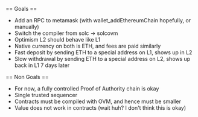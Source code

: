 == Goals ==
* Add an RPC to metamask (with wallet_addEthereumChain hopefully, or manually)
* Switch the compiler from solc -> solcovm
* Optimism L2 should behave like L1
* Native currency on both is ETH, and fees are paid similarly
* Fast deposit by sending ETH to a special address on L1, shows up in L2
* Slow withdrawal by sending ETH to a special address on L2, shows up back in L1 7 days later

== Non Goals ==
* For now, a fully controlled Proof of Authority chain is okay
* Single trusted sequencer
* Contracts must be compiled with OVM, and hence must be smaller
* Value does not work in contracts (wait huh? I don't think this is okay)





